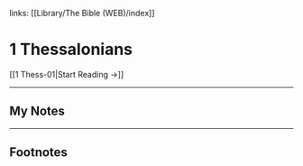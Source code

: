 links: [[Library/The Bible (WEB)/index]]
# 1 Thessalonians

[[1 Thess-01|Start Reading →]]

---
## My Notes

---
## Footnotes